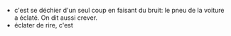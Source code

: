 - c'est se déchier d'un seul coup en faisant du bruit: le pneu de la voiture a éclaté.
  On dit aussi crever.
- éclater de rire, c'est